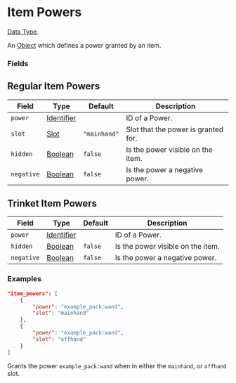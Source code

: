 # Item Powers

[Data Type](../data_types.md).

An [Object](object.md) which defines a power granted by an item.


### Fields

## Regular Item Powers

Field  | Type | Default | Description
-------|------|---------|-------------
`power` | [Identifier](identifier.md) | | ID of a Power.
`slot` | [Slot](integer.md) | `"mainhand"` | Slot that the power is granted for.
`hidden` | [Boolean](boolean.md) | `false` | Is the power visible on the item.
`negative` | [Boolean](boolean.md) | `false` | Is the power a negative power.

## Trinket Item Powers

Field  | Type | Default | Description
-------|------|---------|-------------
`power` | [Identifier](identifier.md) | | ID of a Power.
`hidden` | [Boolean](boolean.md) | `false` | Is the power visible on the item.
`negative` | [Boolean](boolean.md) | `false` | Is the power a negative power.


### Examples

```json
"item_powers": [
	{
		"power": "example_pack:wand",
		"slot": "mainhand"
	},
	{
		"power": "example_pack:wand",
		"slot": "offhand"
	}
]
```
Grants the power `example_pack:wand` when in either the `mainhand`, or `offhand` slot.
